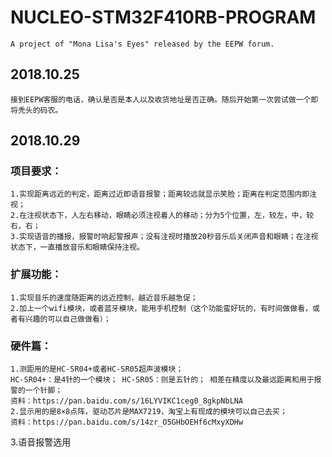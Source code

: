 # NUCLEO-STM32F410RB-PROGRAM
	A project of "Mona Lisa's Eyes" released by the EEPW forum.
## 2018.10.25
	接到EEPW客服的电话，确认是否是本人以及收货地址是否正确。随后开始第一次尝试做一个即将秃头的码农。
## 2018.10.29
### 项目要求：
	1.实现距离远近的判定，距离过近即语音报警；距离较远就显示笑脸；距离在判定范围内即注视；
	2.在注视状态下，人左右移动，眼睛必须注视着人的移动；分为5个位置，左，较左，中，较右，右；
	3.实现语音的播报，报警时响起警报声；没有注视时播放20秒音乐后关闭声音和眼睛；在注视状态下，一直播放音乐和眼睛保持注视。
### 扩展功能：
	1.实现音乐的速度随距离的远近控制，越近音乐越急促；
	2.加上一个wifi模块，或者蓝牙模块，能用手机控制（这个功能蛮好玩的，有时间做做看，或者有兴趣的可以自己做做看）；
### 硬件篇：
	1.测距用的是HC-SR04+或者HC-SR05超声波模块；
	HC-SR04+：是4针的一个模块； HC-SR05：则是五针的； 相差在精度以及最远距离和用于报警的一个针脚；
	资料：https://pan.baidu.com/s/16LYVIKC1ceg0_8gkpNbLNA
	2.显示用的是8×8点阵，驱动芯片是MAX7219，淘宝上有现成的模块可以自己去买；
	资料：https://pan.baidu.com/s/14zr_O5GHbOEHf6cMxyXDHw

3.语音报警选用

